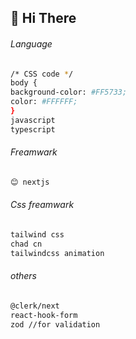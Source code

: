 ## 👋 Hi There


###### Language

```bash
/* CSS code */
body {
background-color: #FF5733;
color: #FFFFFF;
}
javascript
typescript
```


###### Freamwark
```bash
😊 nextjs
```

###### Css freamwark
```bash
tailwind css
chad cn
tailwindcss animation
```

###### others 
```bash
@clerk/next
react-hook-form
zod //for validation
```


